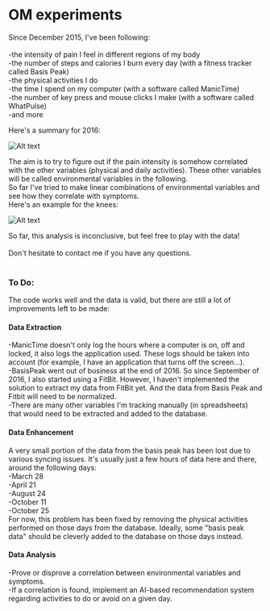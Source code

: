 # OM experiments
Since December 2015, I've been following:<br/>
<br/>
-the intensity of pain I feel in different regions of my body<br/>
-the number of steps and calories I burn every day (with a fitness tracker called Basis Peak)<br/>
-the physical activities I do<br/>
-the time I spend on my computer (with a software called ManicTime)<br/>
-the number of key press and mouse clicks I make (with a software called WhatPulse)<br/>
-and more<br/>

Here's a summary for 2016:

![Alt text](https://github.com/oliviermirat/OptimizeUs/blob/master/OM/5_documentation/images/summary2016.png?raw=true "Per Day")

The aim is to try to figure out if the pain intensity is somehow correlated with the other variables (physical and daily activities). These other variables will be called environmental variables in the following.<br/>
So far I've tried to make linear combinations of environmental variables and see how they correlate with symptoms.<br/>
Here's an example for the knees:

![Alt text](https://github.com/oliviermirat/OptimizeUs/blob/master/OM/5_documentation/images/knees2016.png?raw=truoe "Per Day")

So far, this analysis is inconclusive, but feel free to play with the data!<br/><br/>
Don't hesitate to contact me if you have any questions.
<br/><br/>
<h3>To Do:</h3>
The code works well and the data is valid, but there are still a lot of improvements left to be made:

<h4>Data Extraction</h4>
-ManicTime doesn't only log the hours where a computer is on, off and locked, it also logs the application used. These logs should be taken into account (for example, I have an application that turns off the screen...).<br/>
-BasisPeak went out of business at the end of 2016. So since September of 2016, I also started using a FitBit. However, I haven't implemented the solution to extract my data from FitBit yet. And the data from Basis Peak and Fitbit will need to be normalized.<br/>
-There are many other variables I'm tracking manually (in spreadsheets) that would need to be extracted and added to the database.<br/>

<h4>Data Enhancement</h4>
A very small portion of the data from the basis peak has been lost due to various syncing issues. It's usually just a few hours of data here and there, around the following days:<br/>
-March 28<br/>
-April 21<br/>
-August 24<br/>
-October 11<br/>
-October 25<br/>
For now, this problem has been fixed by removing the physical activities performed on those days from the database. Ideally, some "basis peak data" should be cleverly added to the database on those days instead.

<h4>Data Analysis</h4>
-Prove or disprove a correlation between environmental variables and symptoms.<br/>
-If a correlation is found, implement an AI-based recommendation system regarding activities to do or avoid on a given day.
